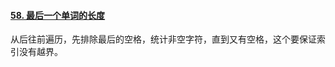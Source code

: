 #### [58. 最后一个单词的长度](https://leetcode.cn/problems/length-of-last-word/)

从后往前遍历，先排除最后的空格，统计非空字符，直到又有空格，这个要保证索引没有越界。
